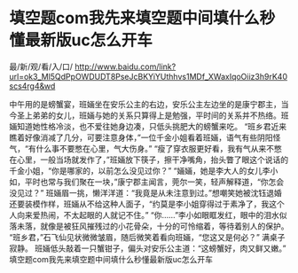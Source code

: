 # 填空题com我先来填空题中间填什么秒懂最新版uc怎么开车

最/新/观/看/入/口/ http://www.baidu.com/link?url=ok3_Ml5QdPpOWDUDT8PseJcBKYiYUthhvs1MDf_XWaxIqoOiiz3h9rK40scs4rg4&wd

中午用的是螃蟹宴，班婳坐在安乐公主的右边，安乐公主左边坐的是康宁郡主，当今圣上弟弟的女儿，班婳与她的关系只算得上是勉强，平时间的关系并不热络。班婳知道她性格冷淡，也不爱往她身边凑，只低头挑肥大的螃蟹来吃。
    “班乡君近来瞧着好像消减了几分，可要注意身体，”一位千金小姐看着班婳，语气有些阴阳怪气，“有什么事不要憋在心里，气大伤身。”
    “瘦了穿衣服更好看，我有气从来不憋在心里，一般当场就发作了，”班婳放下筷子，擦干净嘴角，抬头瞥了眼这个说话的千金小姐，“你是哪家的，以前怎么没见过你？”
    “婳婳，她是李大人的女儿李小如，平时也常与我们聚在一块，”康宁郡主闻言，莞尔一笑，轻声解释道，“你怎会没见过？”
    班婳眉一挑，懒洋洋道：“我竟是从未注意到过。”想嘲笑她被沈钰退婚还要装模作样，班婳从不给这种人面子，“约莫是李小姐穿得过于素净了，我这个人向来爱热闹，不太起眼的人就记不住。”
    “你……”李小如眼眶发红，眼中的泪水似落未落，就像是被狂风摧残过的小花骨朵，十分的可怜缩着，等待着别人的保护。
    “班乡君，”石飞仙见状微微皱眉，随后微笑着看向班婳，“您这又是何必？”
    满桌子寂静。
    班婳低头敲着一只蟹钳子，偏头对安乐公主道：“这螃蟹好，肉又鲜又嫩。”
填空题com我先来填空题中间填什么秒懂最新版uc怎么开车
